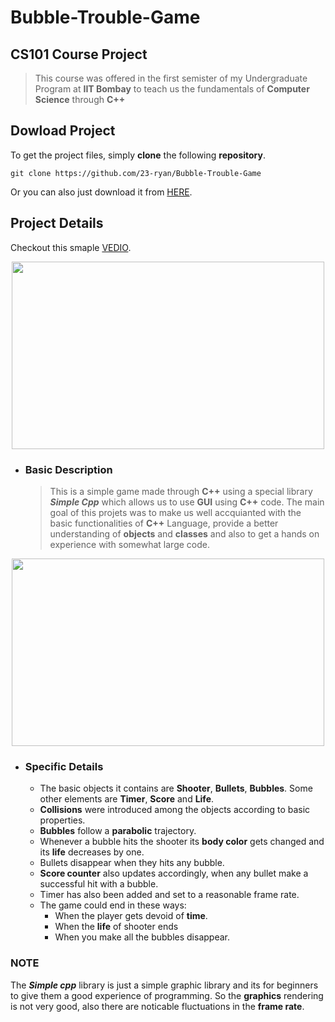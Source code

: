 # Bubble-Trouble-Game 

## CS101 Course Project

>This course was offered in the first semister of my Undergraduate Program at **IIT Bombay** to teach us the fundamentals of **Computer Science** through **C++**


## Dowload Project
To get the project files, simply **clone** the following **repository**.
```
git clone https://github.com/23-ryan/Bubble-Trouble-Game
```
Or you can also just download it from [HERE](https://github.com/23-ryan/Bubble-Trouble-Game/tree/main/src).

## Project Details
Checkout this smaple [VEDIO](https://drive.google.com/file/d/1B2NvzijTvISc9HEp8fQIVN_S_LTWHFmC/view?usp=drivesdk).


<p align="center">
    <img width="500" height="300" src="https://github.com/23-ryan/Bubble-Trouble-Game/blob/main/Gifs/game1.gif">
</p>


- ### Basic Description
    >This is a simple game made through **C++** using a special library **_Simple Cpp_** which allows us to use **GUI** using **C++** code. The main goal of this projets was to make us well accquianted with the basic functionalities of **C++** Language, provide a better understanding of **objects** and **classes** and also to get a hands on experience with somewhat large code. 


<p align="center">
    <img width="500" height="300" src="https://github.com/23-ryan/Bubble-Trouble-Game/blob/main/Gifs/game2.gif">
</p>


- ### Specific Details
    - The basic objects it contains are **Shooter**, **Bullets**, **Bubbles**. Some other elements are **Timer**, **Score** and **Life**.
    - **Collisions** were introduced among the objects according to basic properties.
    - **Bubbles** follow a **parabolic** trajectory.
    - Whenever a bubble hits the shooter its **body color** gets changed and its **life** decreases by one.
    - Bullets disappear when they hits any bubble.
    - **Score counter** also updates accordingly, when any bullet make a successful hit with a bubble.
    - Timer has also been added and set to a reasonable frame rate.
    - The game could end in these ways:
        - When the player gets devoid of **time**.
        - When the **life** of shooter ends
        - When you make all the bubbles disappear.
    
### NOTE
The ***Simple cpp*** library is just a simple graphic library and its for beginners to give them a good experience of programming.
So the **graphics** rendering is not very good, also there are noticable fluctuations in the **frame rate**.

